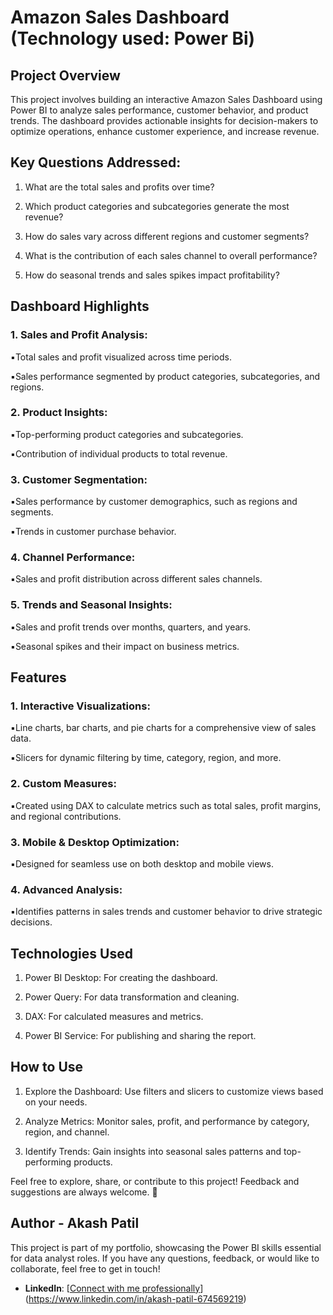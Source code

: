 # Amazon Sales Dashboard (Technology used: Power Bi)
## Project Overview
This project involves building an interactive Amazon Sales Dashboard using Power BI to analyze sales performance, customer behavior, and product trends. The dashboard provides actionable insights for decision-makers to optimize operations, enhance customer experience, and increase revenue.

## Key Questions Addressed:
1. What are the total sales and profits over time?

2. Which product categories and subcategories generate the most revenue?

3. How do sales vary across different regions and customer segments?

4. What is the contribution of each sales channel to overall performance?

5. How do seasonal trends and sales spikes impact profitability?

## Dashboard Highlights
### 1. Sales and Profit Analysis:

▪️Total sales and profit visualized across time periods.

▪️Sales performance segmented by product categories, subcategories, and regions.

### 2. Product Insights:

▪️Top-performing product categories and subcategories.

▪️Contribution of individual products to total revenue.

### 3. Customer Segmentation:

▪️Sales performance by customer demographics, such as regions and segments.

▪️Trends in customer purchase behavior.

### 4. Channel Performance:

▪️Sales and profit distribution across different sales channels.

### 5. Trends and Seasonal Insights:

▪️Sales and profit trends over months, quarters, and years.

▪️Seasonal spikes and their impact on business metrics.

## Features
### 1. Interactive Visualizations:

▪️Line charts, bar charts, and pie charts for a comprehensive view of sales data.

▪️Slicers for dynamic filtering by time, category, region, and more.

### 2. Custom Measures:

▪️Created using DAX to calculate metrics such as total sales, profit margins, and regional contributions.

### 3. Mobile & Desktop Optimization:

▪️Designed for seamless use on both desktop and mobile views.

### 4. Advanced Analysis:

▪️Identifies patterns in sales trends and customer behavior to drive strategic decisions.

## Technologies Used
1. Power BI Desktop: For creating the dashboard.

2. Power Query: For data transformation and cleaning.

3. DAX: For calculated measures and metrics.

4. Power BI Service: For publishing and sharing the report.

## How to Use
1. Explore the Dashboard: Use filters and slicers to customize views based on your needs.

2. Analyze Metrics: Monitor sales, profit, and performance by category, region, and channel.

3. Identify Trends: Gain insights into seasonal sales patterns and top-performing products.

Feel free to explore, share, or contribute to this project! Feedback and suggestions are always welcome. 🚀

## Author - Akash Patil

This project is part of my portfolio, showcasing the Power BI skills essential for data analyst roles. If you have any questions, feedback, or would like to collaborate, feel free to get in touch!

- **LinkedIn**: [[Connect with me professionally](https://www.linkedin.com/in/najirr)](https://www.linkedin.com/in/akash-patil-674569219)

